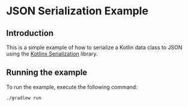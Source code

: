 # JSON Serialization Example

## Introduction

This is a simple example of how to serialize a Kotlin data class to JSON using the [Kotlinx Serialization](https://github.com/Kotlin/kotlinx.serialization/tree/master) library.

## Running the example

To run the example, execute the following command:

```bash
./gradlew run
```
